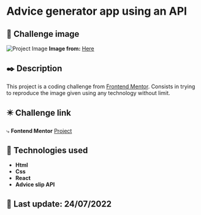 #  Advice generator app using an API

## 📌 Challenge image
![Project Image](https://res.cloudinary.com/dz209s6jk/image/upload/q_auto:good,w_900/Challenges/l0nkljeqewyxuw0vedhd.jpg "This is a sample image.")
**Image from:** [Here](https://www.frontendmentor.io/)

## ✒️ Description

This project is a coding challenge from [Frontend Mentor](https://www.frontendmentor.io/). Consists in trying to reproduce the image given using any technology without limit. 

## ✴️ Challenge link
️⤷ **Fontend Mentor** [Project](https://www.frontendmentor.io/challenges/advice-generator-app-QdUG-13db)

## 🚀 Technologies used
* **Html**
* **Css**
* **React**
* **Advice slip API**

## 📅  Last update: 24/07/2022

